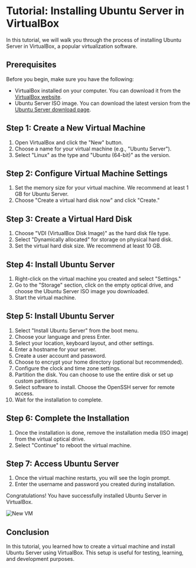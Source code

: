 # Tutorial: Installing Ubuntu Server in VirtualBox

In this tutorial, we will walk you through the process of installing Ubuntu Server in VirtualBox, a popular virtualization software.

## Prerequisites

Before you begin, make sure you have the following:

- VirtualBox installed on your computer. You can download it from the [VirtualBox website](https://www.virtualbox.org/).
- Ubuntu Server ISO image. You can download the latest version from the [Ubuntu Server download page](https://ubuntu.com/download/server).

## Step 1: Create a New Virtual Machine

1. Open VirtualBox and click the "New" button.
2. Choose a name for your virtual machine (e.g., "Ubuntu Server").
3. Select "Linux" as the type and "Ubuntu (64-bit)" as the version.

## Step 2: Configure Virtual Machine Settings

1. Set the memory size for your virtual machine. We recommend at least 1 GB for Ubuntu Server.
2. Choose "Create a virtual hard disk now" and click "Create."

## Step 3: Create a Virtual Hard Disk

1. Choose "VDI (VirtualBox Disk Image)" as the hard disk file type.
2. Select "Dynamically allocated" for storage on physical hard disk.
3. Set the virtual hard disk size. We recommend at least 10 GB.

## Step 4: Install Ubuntu Server

1. Right-click on the virtual machine you created and select "Settings."
2. Go to the "Storage" section, click on the empty optical drive, and choose the Ubuntu Server ISO image you downloaded.
3. Start the virtual machine.

## Step 5: Install Ubuntu Server

1. Select "Install Ubuntu Server" from the boot menu.
2. Choose your language and press Enter.
3. Select your location, keyboard layout, and other settings.
4. Enter a hostname for your server.
5. Create a user account and password.
6. Choose to encrypt your home directory (optional but recommended).
7. Configure the clock and time zone settings.
8. Partition the disk. You can choose to use the entire disk or set up custom partitions.
9. Select software to install. Choose the OpenSSH server for remote access.
10. Wait for the installation to complete.

## Step 6: Complete the Installation

1. Once the installation is done, remove the installation media (ISO image) from the virtual optical drive.
2. Select "Continue" to reboot the virtual machine.

## Step 7: Access Ubuntu Server

1. Once the virtual machine restarts, you will see the login prompt.
2. Enter the username and password you created during installation.

Congratulations! You have successfully installed Ubuntu Server in VirtualBox.

![New VM](https://github.com/Baljit998/Presentation/blob/main/Ubuntu%20server%20setup3%20.JPG?raw=true)


## Conclusion

In this tutorial, you learned how to create a virtual machine and install Ubuntu Server using VirtualBox. This setup is useful for testing, learning, and development purposes.
